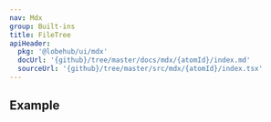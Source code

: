 ```yaml
---
nav: Mdx
group: Built-ins
title: FileTree
apiHeader:
  pkg: '@lobehub/ui/mdx'
  docUrl: '{github}/tree/master/docs/mdx/{atomId}/index.md'
  sourceUrl: '{github}/tree/master/src/mdx/{atomId}/index.tsx'
---
```


## Example

<code src="./demos/index.tsx" ></code>
